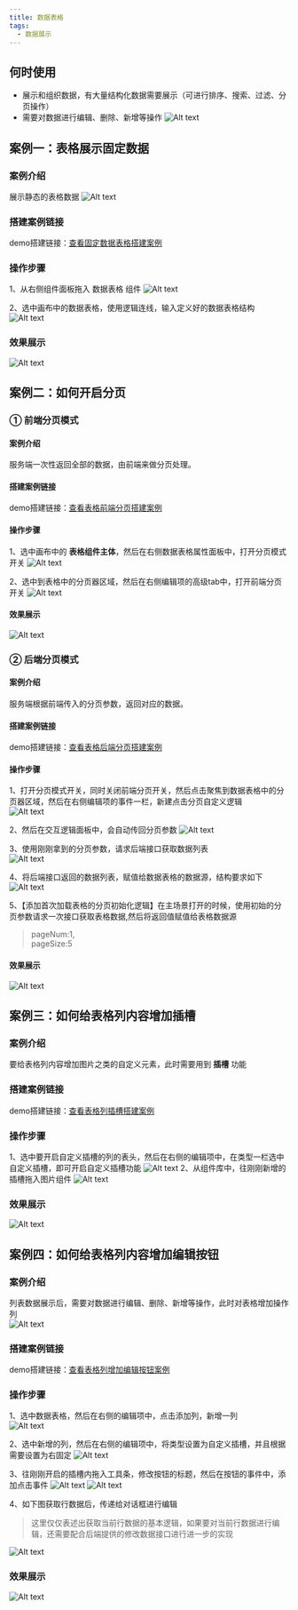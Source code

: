 ```yaml
---
title: 数据表格
tags:
  - 数据展示
---
```


## 何时使用
- 展示和组织数据，有大量结构化数据需要展示（可进行排序、搜索、过滤、分页操作）
- 需要对数据进行编辑、删除、新增等操作
![Alt text](img/image-30.png)
<!-- 
## 搭建案例链接
demo搭建链接：[查看当前文档全部搭建案例](https://my.mybricks.world/mybricks-app-pcspa/index.html?id=515009026859077) 
-->

## 案例一：表格展示固定数据
### 案例介绍
展示静态的表格数据
![Alt text](img/image.png)

### 搭建案例链接
demo搭建链接：[查看固定数据表格搭建案例](https://my.mybricks.world/mybricks-app-pcspa/index.html?id=515038555824197)

### 操作步骤
1、从右侧组件面板拖入 数据表格 组件
![Alt text](img/image-1.png)

2、选中画布中的数据表格，使用逻辑连线，输入定义好的数据表格结构
![Alt text](img/image-31.png)

### 效果展示
![Alt text](img/image-5.png)

## 案例二：如何开启分页
### ① 前端分页模式
#### 案例介绍
服务端一次性返回全部的数据，由前端来做分页处理。

#### 搭建案例链接
demo搭建链接：[查看表格前端分页搭建案例](https://my.mybricks.world/mybricks-app-pcspa/index.html?id=515040043778117)

#### 操作步骤

1、选中画布中的 **表格组件主体**，然后在右侧数据表格属性面板中，打开分页模式开关
![Alt text](img/image-32.png)

2、选中到表格中的分页器区域，然后在右侧编辑项的高级tab中，打开前端分页开关
![Alt text](img/image-33.png)

#### 效果展示
![Alt text](<img/2023-12-20 20.52.20.gif>)

### ② 后端分页模式
#### 案例介绍
服务端根据前端传入的分页参数，返回对应的数据。

#### 搭建案例链接
demo搭建链接：[查看表格后端分页搭建案例](https://my.mybricks.world/mybricks-app-pcspa/index.html?id=515041498882117)

#### 操作步骤
1、打开分页模式开关，同时关闭前端分页开关，然后点击聚焦到数据表格中的分页器区域，然后在右侧编辑项的事件一栏，新建点击分页自定义逻辑   
![Alt text](img/image-35.png)

2、然后在交互逻辑面板中，会自动传回分页参数
![Alt text](img/image-36.png)

3、使用刚刚拿到的分页参数，请求后端接口获取数据列表   
![Alt text](img/image-48.png)

4、将后端接口返回的数据列表，赋值给数据表格的数据源，结构要求如下   
![Alt text](img/image-37.png)

5、【添加首次加载表格的分页初始化逻辑】在主场景打开的时候，使用初始的分页参数请求一次接口获取表格数据,然后将返回值赋值给表格数据源

> pageNum:1,   
> pageSize:5


#### 效果展示
![Alt text](<img/2023-12-26 14.56.57.gif>)


## 案例三：如何给表格列内容增加插槽
### 案例介绍
要给表格列内容增加图片之类的自定义元素，此时需要用到 **插槽** 功能

### 搭建案例链接
demo搭建链接：[查看表格列插槽搭建案例](https://my.mybricks.world/mybricks-app-pcspa/index.html?id=515045600526405)

### 操作步骤
1、选中要开启自定义插槽的列的表头，然后在右侧的编辑项中，在类型一栏选中自定义插槽，即可开启自定义插槽功能
![Alt text](img/image-38.png)
2、从组件库中，往刚刚新增的插槽拖入图片组件
![Alt text](img/image-39.png)

### 效果展示
![Alt text](img/image-40.png)

## 案例四：如何给表格列内容增加编辑按钮
### 案例介绍
列表数据展示后，需要对数据进行编辑、删除、新增等操作，此时对表格增加操作列   
![Alt text](img/image-41.png)

### 搭建案例链接

demo搭建链接：[查看表格列增加编辑按钮案例](https://my.mybricks.world/mybricks-app-pcspa/index.html?id=515009026859077)

### 操作步骤
1、选中数据表格，然后在右侧的编辑项中，点击添加列，新增一列   
![Alt text](img/image-42.png)

2、选中新增的列，然后在右侧的编辑项中，将类型设置为自定义插槽，并且根据需要设置为右固定
![Alt text](img/image-43.png)

3、往刚刚开启的插槽内拖入工具条，修改按钮的标题，然后在按钮的事件中，添加点击事件
![Alt text](img/image-44.png)
![Alt text](img/image-45.png)

4、如下图获取行数据后，传递给对话框进行编辑
> 这里仅仅表述出获取当前行数据的基本逻辑，如果要对当前行数据进行编辑，还需要配合后端提供的修改数据接口进行进一步的实现

![Alt text](img/image-46.png)

### 效果展示
![Alt text](img/image-47.png)